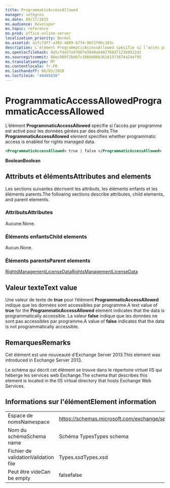 ```yaml
---
title: ProgrammaticAccessAllowed
manager: sethgros
ms.date: 09/17/2015
ms.audience: Developer
ms.topic: reference
ms.prod: office-online-server
localization_priority: Normal
ms.assetid: a1fc7dff-a303-4809-b7f4-9672f86c183c
description: L’élément ProgrammaticAccessAllowed spécifie si l’accès par programme est activé pour les données gérées par des droits.
ms.openlocfilehash: 8a5cf4e57a97807e5940a0402768d7123b9912d2
ms.sourcegitcommit: 88ec988f2bb67c1866d06b361615f3674a24e795
ms.translationtype: MT
ms.contentlocale: fr-FR
ms.lasthandoff: 06/03/2020
ms.locfileid: "44465638"
---
```

# <a name="programmaticaccessallowed"></a><span data-ttu-id="64a4f-103">ProgrammaticAccessAllowed</span><span class="sxs-lookup"><span data-stu-id="64a4f-103">ProgrammaticAccessAllowed</span></span>

<span data-ttu-id="64a4f-104">L’élément **ProgrammaticAccessAllowed** spécifie si l’accès par programme est activé pour les données gérées par des droits.</span><span class="sxs-lookup"><span data-stu-id="64a4f-104">The **ProgrammaticAccessAllowed** element specifies whether programmatic access is enabled for rights managed data.</span></span> 
  
```XML
<ProgrammaticAccessAllowed> true | false </ProgrammaticAccessAllowed>
```

 <span data-ttu-id="64a4f-105">**Boolean**</span><span class="sxs-lookup"><span data-stu-id="64a4f-105">**Boolean**</span></span>
## <a name="attributes-and-elements"></a><span data-ttu-id="64a4f-106">Attributs et éléments</span><span class="sxs-lookup"><span data-stu-id="64a4f-106">Attributes and elements</span></span>

<span data-ttu-id="64a4f-107">Les sections suivantes décrivent les attributs, les éléments enfants et les éléments parents.</span><span class="sxs-lookup"><span data-stu-id="64a4f-107">The following sections describe attributes, child elements, and parent elements.</span></span>
  
### <a name="attributes"></a><span data-ttu-id="64a4f-108">Attributs</span><span class="sxs-lookup"><span data-stu-id="64a4f-108">Attributes</span></span>

<span data-ttu-id="64a4f-109">Aucune.</span><span class="sxs-lookup"><span data-stu-id="64a4f-109">None.</span></span>
  
### <a name="child-elements"></a><span data-ttu-id="64a4f-110">Éléments enfants</span><span class="sxs-lookup"><span data-stu-id="64a4f-110">Child elements</span></span>

<span data-ttu-id="64a4f-111">Aucun.</span><span class="sxs-lookup"><span data-stu-id="64a4f-111">None.</span></span>
  
### <a name="parent-elements"></a><span data-ttu-id="64a4f-112">Éléments parents</span><span class="sxs-lookup"><span data-stu-id="64a4f-112">Parent elements</span></span>

[<span data-ttu-id="64a4f-113">RightsManagementLicenseData</span><span class="sxs-lookup"><span data-stu-id="64a4f-113">RightsManagementLicenseData</span></span>](rightsmanagementlicensedata.md)
  
## <a name="text-value"></a><span data-ttu-id="64a4f-114">Valeur texte</span><span class="sxs-lookup"><span data-stu-id="64a4f-114">Text value</span></span>

<span data-ttu-id="64a4f-115">Une valeur de texte de **true** pour l’élément **ProgrammaticAccessAllowed** indique que les données sont accessibles par programme.</span><span class="sxs-lookup"><span data-stu-id="64a4f-115">A text value of **true** for the **ProgrammaticAccessAllowed** element indicates that the data is programmatically accessible.</span></span> <span data-ttu-id="64a4f-116">La valeur **false** indique que les données ne sont pas accessibles par programme.</span><span class="sxs-lookup"><span data-stu-id="64a4f-116">A value of **false** indicates that the data is not programmatically accessible.</span></span> 
  
## <a name="remarks"></a><span data-ttu-id="64a4f-117">Remarques</span><span class="sxs-lookup"><span data-stu-id="64a4f-117">Remarks</span></span>

<span data-ttu-id="64a4f-118">Cet élément est une nouveauté d'Exchange Server 2013.</span><span class="sxs-lookup"><span data-stu-id="64a4f-118">This element was introduced in Exchange Server 2013.</span></span>
  
<span data-ttu-id="64a4f-119">Le schéma qui décrit cet élément se trouve dans le répertoire virtuel IIS qui héberge les services web Exchange.</span><span class="sxs-lookup"><span data-stu-id="64a4f-119">The schema that describes this element is located in the IIS virtual directory that hosts Exchange Web Services.</span></span>
  
## <a name="element-information"></a><span data-ttu-id="64a4f-120">Informations sur l'élément</span><span class="sxs-lookup"><span data-stu-id="64a4f-120">Element information</span></span>

|||
|:-----|:-----|
|<span data-ttu-id="64a4f-121">Espace de noms</span><span class="sxs-lookup"><span data-stu-id="64a4f-121">Namespace</span></span>  <br/> |https://schemas.microsoft.com/exchange/services/2006/types  <br/> |
|<span data-ttu-id="64a4f-122">Nom du schéma</span><span class="sxs-lookup"><span data-stu-id="64a4f-122">Schema name</span></span>  <br/> |<span data-ttu-id="64a4f-123">Schéma Types</span><span class="sxs-lookup"><span data-stu-id="64a4f-123">Types schema</span></span>  <br/> |
|<span data-ttu-id="64a4f-124">Fichier de validation</span><span class="sxs-lookup"><span data-stu-id="64a4f-124">Validation file</span></span>  <br/> |<span data-ttu-id="64a4f-125">Types.xsd</span><span class="sxs-lookup"><span data-stu-id="64a4f-125">Types.xsd</span></span>  <br/> |
|<span data-ttu-id="64a4f-126">Peut être vide</span><span class="sxs-lookup"><span data-stu-id="64a4f-126">Can be empty</span></span>  <br/> |<span data-ttu-id="64a4f-127">false</span><span class="sxs-lookup"><span data-stu-id="64a4f-127">false</span></span>  <br/> |
   

